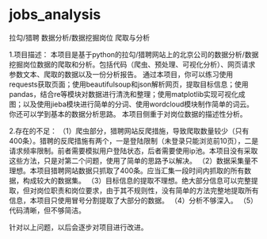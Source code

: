 # jobs_analysis
拉勾/猎聘 数据分析/数据挖掘岗位 爬取与分析

1.项目描述：
本项目是基于python的拉勾/猎聘网站上的北京公司的数据分析/数据挖掘岗位数据的爬取和分析。包括代码（爬虫、预处理、可视化分析）、网页请求参数文本、爬取的数据以及一份分析报告。
通过本项目，你可以练习使用requests获取页面；使用beautifulsoup和json解析网页，提取目标信息；使用pandas，结合re等模块对数据进行清洗和整理；使用matplotlib实现可视化成图；以及使用jieba模块进行简单的分词、使用wordcloud模块制作简单的词云。你还可以学到基本的数据分析思路。
本项目侧重于对岗位数据的描述性分析。

2.存在的不足：
（1）爬虫部分，猎聘网站反爬措施，导致爬取数量较少（只有400条）。猎聘的反爬措施有两个，一是登陆限制（未登录只能浏览前10页），二是请求频率限制。前者需要模拟用户登陆状态，后者需要使用ip池。本项目没有采取这些方法，只是对第二个问题，使用了简单的思路予以解决。
（2）数据采集量不理想。本项目猎聘网站数据只抓取了400条。应当汇集一段时间内抓取的所有数据，构成较大的数据集。
（3）目标信息的提取不理想。绝大部分信息可以完整提取，但对岗位职责和岗位要求，由于其不规则性，没有简单的方法完整地提取所有信息，本项目只使用冒号分割提取了大部分的数据。
（4）分析不够深入。
（5）代码清晰，但不够简洁。

针对以上问题，以后会逐步对项目进行改进。
